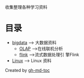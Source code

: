 收集整理各种学习资料

目录
=================

* [<a href="https://github\.com/Chengyanan1008/day\-day\-up/tree/main/bigdata">bigdata</a> \-\-&gt; 大数据资料](#bigdata----%E5%A4%A7%E6%95%B0%E6%8D%AE%E8%B5%84%E6%96%99)
  * [<a href="https://github\.com/Chengyanan1008/day\-day\-up/tree/main/bigdata/OLAP">OLAP</a> \-\-&gt;在线联机分析](#olap---%E5%9C%A8%E7%BA%BF%E8%81%94%E6%9C%BA%E5%88%86%E6%9E%90)
  * [<a href="https://github\.com/Chengyanan1008/day\-day\-up/tree/main/bigdata/flink">flink</a> \-\-&gt;流式数据处理引 擎Flink](#flink---%E6%B5%81%E5%BC%8F%E6%95%B0%E6%8D%AE%E5%A4%84%E7%90%86%E5%BC%95%E6%93%8Eflink)
* [<a href="https://github\.com/Chengyanan1008/day\-day\-up/tree/main/Linux">Linux</a> \-\-&gt; Linux 资料](#linux----linux-%E8%B5%84%E6%96%99)

Created by [gh-md-toc](https://github.com/ekalinin/github-markdown-toc.go)


